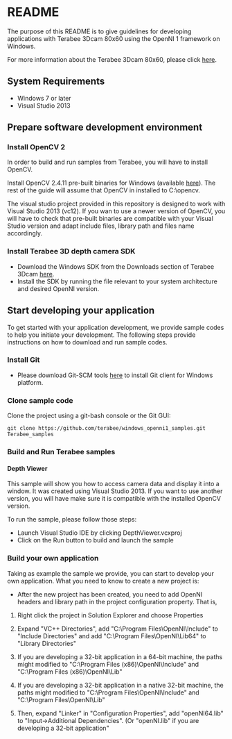 # README

The purpose of this README is to give guidelines for developing applications with Terabee 3Dcam 80x60 using the OpenNI 1 framework on Windows. 

For more information about the Terabee 3Dcam 80x60, please click [here](https://www.terabee.com/shop/3d-tof-cameras/terabee-3dcam/).

## System Requirements

* Windows 7 or later
* Visual Studio 2013

## Prepare software development environment

### Install OpenCV 2

In order to build and run samples from Terabee, you will have to install OpenCV.

Install OpenCV 2.4.11 pre-built binaries for Windows (available [here](https://opencv.org/releases.html)). The rest of the guide will assume that OpenCV in installed to C:\opencv.

The visual studio project provided in this repository is designed to work with Visual Studio 2013 (vc12). If you wan to use a newer version of OpenCV, you will have to check that pre-built binaries are compatible with your Visual Studio version and adapt include files, library path and files name accordingly.

### Install Terabee 3D depth camera SDK

* Download the Windows SDK from the Downloads section of Terabee 3Dcam [here](https://www.terabee.com/shop/3d-tof-cameras/terabee-3dcam/).
* Install the SDK by running the file relevant to your system architecture and desired OpenNI version.

## Start developing your application

To get started with your application development, we provide sample codes to help you initiate your development. The following steps provide instructions on how to download and run sample codes. 

### Install Git

* Please download Git-SCM tools [here](https://git-scm.com/) to install Git client for Windows platform.

### Clone sample code
Clone the project using a git-bash console or the Git GUI:

```
git clone https://github.com/terabee/windows_openni1_samples.git Terabee_samples
```

### Build and Run Terabee samples

#### Depth Viewer

This sample will show you how to access camera data and display it into a window. It was created using Visual Studio 2013. If you want to use another version, you will have make sure it is compatible with the installed OpenCV version.

To run the sample, please follow those steps:

* Launch Visual Studio IDE by clicking DepthViewer.vcxproj
* Click on the Run button to build and launch the sample

### Build your own application
Taking as example the sample we provide, you can start to develop your own application. What you need to know to create a new project is:

* After the new project has been created, you need to add OpenNI headers and library path in the project configuration property. That is,

1. Right click the project in Solution Explorer and choose Properties

2. Expand "VC++ Directories", add "C:\Program Files\OpenNI\Include" to "Include Directories" and add "C:\Program Files\OpenNI\Lib64" to "Library Directories"

3. If you are developing a 32-bit application in a 64-bit machine, the paths might modified to "C:\Program Files (x86)\OpenNI\Include" and "C:\Program Files (x86)\OpenNI\Lib"

4. If you are developing a 32-bit application in a native 32-bit machine, the paths might modified to "C:\Program Files\OpenNI\Include" and "C:\Program Files\OpenNI\Lib"

5. Then, expand "Linker" in "Configuration Properties", add "openNI64.lib" to "Input->Additional Dependencies". (Or "openNI.lib" if you are developing a 32-bit application"

